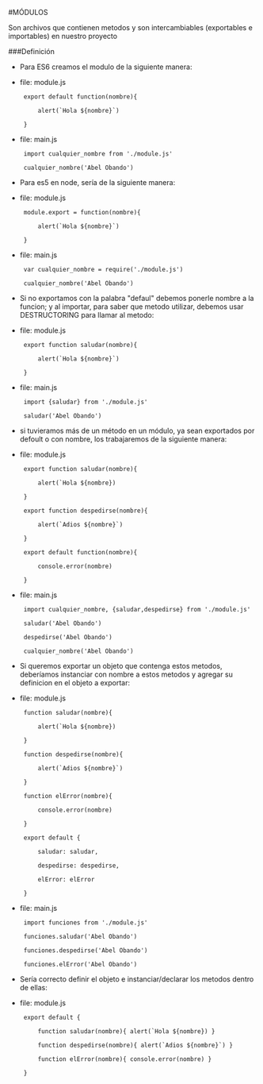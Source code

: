 #MÓDULOS
Son archivos que contienen metodos y son intercambiables (exportables e importables) en nuestro proyecto

###Definición
- Para ES6 creamos el modulo de la siguiente manera:
 - file: module.js
        export default function(nombre){
        	alert(`Hola ${nombre}`)
        }
 - file: main.js
		import cualquier_nombre from './module.js'
        cualquier_nombre('Abel Obando')
		      
- Para es5 en node, sería de la siguiente manera:
 - file: module.js
		module.export = function(nombre){
        	alert(`Hola ${nombre}`)
        }
 - file: main.js
 		var cualquier_nombre = require('./module.js')
        cualquier_nombre('Abel Obando')
- Si no exportamos con la palabra "defaul" debemos ponerle nombre a la funcion; y al importar, para saber que metodo utilizar, debemos usar DESTRUCTORING para llamar al metodo:
 - file: module.js
        export function saludar(nombre){
        	alert(`Hola ${nombre}`)
        }
 - file: main.js
		import {saludar} from './module.js'
        saludar('Abel Obando')
- si tuvieramos más de un método en un módulo, ya sean exportados por defoult o con nombre, los trabajaremos de la siguiente manera:
 - file: module.js
        export function saludar(nombre){
        	alert(`Hola ${nombre})
        }
        export function despedirse(nombre){
        	alert(`Adios ${nombre}`)
        }
        export default function(nombre){
        	console.error(nombre)
        }
 - file: main.js
		import cualquier_nombre, {saludar,despedirse} from './module.js'
        saludar('Abel Obando')
        despedirse('Abel Obando')
        cualquier_nombre('Abel Obando')
- Si queremos exportar un objeto que contenga estos metodos, deberíamos instanciar con nombre a estos metodos y agregar su definicion en el objeto a exportar:
 - file: module.js
        function saludar(nombre){
        	alert(`Hola ${nombre})
        }
        function despedirse(nombre){
        	alert(`Adios ${nombre}`)
        }
        function elError(nombre){
        	console.error(nombre)
        }
        export default {
        	saludar: saludar,
            despedirse: despedirse,
            elError: elError
        }
 - file: main.js
		import funciones from './module.js'
		funciones.saludar('Abel Obando')   
        funciones.despedirse('Abel Obando') 
        funciones.elError('Abel Obando') 
- Sería correcto definir el objeto e instanciar/declarar los metodos dentro de ellas:
 - file: module.js
		export default {
        	function saludar(nombre){ alert(`Hola ${nombre}) }
        	function despedirse(nombre){ alert(`Adios ${nombre}`) }
        	function elError(nombre){ console.error(nombre) }
        }
